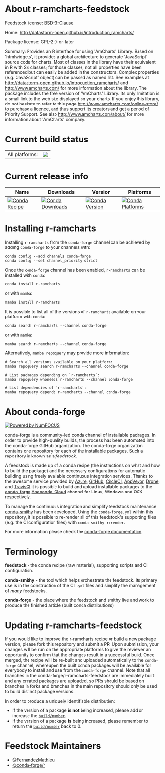 About r-ramcharts-feedstock
===========================

Feedstock license: [BSD-3-Clause](https://github.com/conda-forge/r-ramcharts-feedstock/blob/main/LICENSE.txt)

Home: http://datastorm-open.github.io/introduction_ramcharts/

Package license: GPL-2.0-or-later

Summary: Provides an R interface for using 'AmCharts' Library. Based on 'htmlwidgets', it provides a global architecture to generate 'JavaScript' source code for charts. Most of classes in the library have their equivalent in R with S4 classes; for those classes, not all properties have been referenced but can easily be added in the constructors. Complex properties (e.g. 'JavaScript' object) can be passed as named list. See examples at <http://datastorm-open.github.io/introduction_ramcharts/> and <http://www.amcharts.com/> for more information about the library. The package includes the free version of 'AmCharts' Library. Its only limitation is a small link to the web site displayed on your charts. If you enjoy this library, do not hesitate to refer to this page <http://www.amcharts.com/online-store/> to purchase a licence, and thus support its creators and get a period of Priority Support. See also <http://www.amcharts.com/about/> for more information about 'AmCharts' company.

Current build status
====================


<table><tr><td>All platforms:</td>
    <td>
      <a href="https://dev.azure.com/conda-forge/feedstock-builds/_build/latest?definitionId=11153&branchName=main">
        <img src="https://dev.azure.com/conda-forge/feedstock-builds/_apis/build/status/r-ramcharts-feedstock?branchName=main">
      </a>
    </td>
  </tr>
</table>

Current release info
====================

| Name | Downloads | Version | Platforms |
| --- | --- | --- | --- |
| [![Conda Recipe](https://img.shields.io/badge/recipe-r--ramcharts-green.svg)](https://anaconda.org/conda-forge/r-ramcharts) | [![Conda Downloads](https://img.shields.io/conda/dn/conda-forge/r-ramcharts.svg)](https://anaconda.org/conda-forge/r-ramcharts) | [![Conda Version](https://img.shields.io/conda/vn/conda-forge/r-ramcharts.svg)](https://anaconda.org/conda-forge/r-ramcharts) | [![Conda Platforms](https://img.shields.io/conda/pn/conda-forge/r-ramcharts.svg)](https://anaconda.org/conda-forge/r-ramcharts) |

Installing r-ramcharts
======================

Installing `r-ramcharts` from the `conda-forge` channel can be achieved by adding `conda-forge` to your channels with:

```
conda config --add channels conda-forge
conda config --set channel_priority strict
```

Once the `conda-forge` channel has been enabled, `r-ramcharts` can be installed with `conda`:

```
conda install r-ramcharts
```

or with `mamba`:

```
mamba install r-ramcharts
```

It is possible to list all of the versions of `r-ramcharts` available on your platform with `conda`:

```
conda search r-ramcharts --channel conda-forge
```

or with `mamba`:

```
mamba search r-ramcharts --channel conda-forge
```

Alternatively, `mamba repoquery` may provide more information:

```
# Search all versions available on your platform:
mamba repoquery search r-ramcharts --channel conda-forge

# List packages depending on `r-ramcharts`:
mamba repoquery whoneeds r-ramcharts --channel conda-forge

# List dependencies of `r-ramcharts`:
mamba repoquery depends r-ramcharts --channel conda-forge
```


About conda-forge
=================

[![Powered by
NumFOCUS](https://img.shields.io/badge/powered%20by-NumFOCUS-orange.svg?style=flat&colorA=E1523D&colorB=007D8A)](https://numfocus.org)

conda-forge is a community-led conda channel of installable packages.
In order to provide high-quality builds, the process has been automated into the
conda-forge GitHub organization. The conda-forge organization contains one repository
for each of the installable packages. Such a repository is known as a *feedstock*.

A feedstock is made up of a conda recipe (the instructions on what and how to build
the package) and the necessary configurations for automatic building using freely
available continuous integration services. Thanks to the awesome service provided by
[Azure](https://azure.microsoft.com/en-us/services/devops/), [GitHub](https://github.com/),
[CircleCI](https://circleci.com/), [AppVeyor](https://www.appveyor.com/),
[Drone](https://cloud.drone.io/welcome), and [TravisCI](https://travis-ci.com/)
it is possible to build and upload installable packages to the
[conda-forge](https://anaconda.org/conda-forge) [Anaconda-Cloud](https://anaconda.org/)
channel for Linux, Windows and OSX respectively.

To manage the continuous integration and simplify feedstock maintenance
[conda-smithy](https://github.com/conda-forge/conda-smithy) has been developed.
Using the ``conda-forge.yml`` within this repository, it is possible to re-render all of
this feedstock's supporting files (e.g. the CI configuration files) with ``conda smithy rerender``.

For more information please check the [conda-forge documentation](https://conda-forge.org/docs/).

Terminology
===========

**feedstock** - the conda recipe (raw material), supporting scripts and CI configuration.

**conda-smithy** - the tool which helps orchestrate the feedstock.
                   Its primary use is in the construction of the CI ``.yml`` files
                   and simplify the management of *many* feedstocks.

**conda-forge** - the place where the feedstock and smithy live and work to
                  produce the finished article (built conda distributions)


Updating r-ramcharts-feedstock
==============================

If you would like to improve the r-ramcharts recipe or build a new
package version, please fork this repository and submit a PR. Upon submission,
your changes will be run on the appropriate platforms to give the reviewer an
opportunity to confirm that the changes result in a successful build. Once
merged, the recipe will be re-built and uploaded automatically to the
`conda-forge` channel, whereupon the built conda packages will be available for
everybody to install and use from the `conda-forge` channel.
Note that all branches in the conda-forge/r-ramcharts-feedstock are
immediately built and any created packages are uploaded, so PRs should be based
on branches in forks and branches in the main repository should only be used to
build distinct package versions.

In order to produce a uniquely identifiable distribution:
 * If the version of a package **is not** being increased, please add or increase
   the [``build/number``](https://docs.conda.io/projects/conda-build/en/latest/resources/define-metadata.html#build-number-and-string).
 * If the version of a package **is** being increased, please remember to return
   the [``build/number``](https://docs.conda.io/projects/conda-build/en/latest/resources/define-metadata.html#build-number-and-string)
   back to 0.

Feedstock Maintainers
=====================

* [@FernandezMathieu](https://github.com/FernandezMathieu/)
* [@conda-forge/r](https://github.com/conda-forge/r/)

